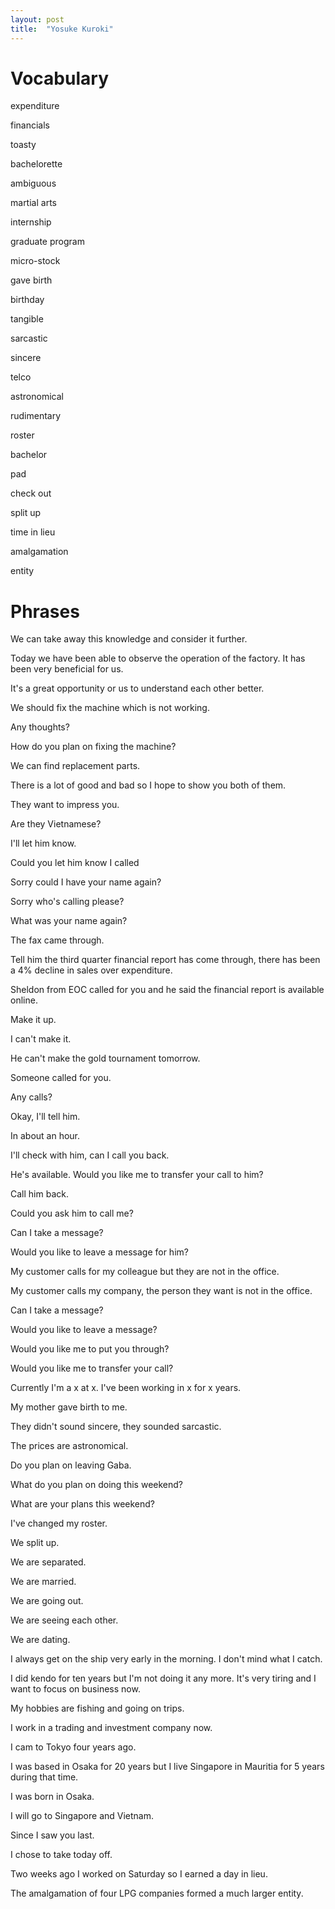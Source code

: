 ```yaml
---
layout: post
title:  "Yosuke Kuroki"
---
```


Vocabulary
==========
expenditure

financials

toasty

bachelorette

ambiguous

martial arts

internship

graduate program

micro-stock

gave birth

birthday

tangible

sarcastic

sincere

telco

astronomical

rudimentary

roster

bachelor

pad

check out

split up

time in lieu

amalgamation

entity


Phrases
=======
We can take away this knowledge and consider it further.

Today we have been able to observe the operation of the factory. It has been very beneficial for us.

It's a great opportunity or us to understand each other better.

We should fix the machine which is not working.

Any thoughts?

How do you plan on fixing the machine?

We can find replacement parts.

There is a lot of good and bad so I hope to show you both  of them.

They want to impress you.

Are they Vietnamese?

I'll let him know.

Could you let him know I called

Sorry could I have your name again?

Sorry who's calling please?

What was your name again?

The fax came through.

Tell him the third quarter financial report has come through, there has been a 4% decline in sales over expenditure.

Sheldon from EOC called for you and he said the financial report is available online.

Make it up.

I can't make it.

He can't make the gold tournament tomorrow.

Someone called for you.

Any calls?

Okay, I'll tell him.

In about an hour.

I'll check with him, can I call you back.

He's available. Would you like me to transfer your call to him?

Call him back.

Could you ask him to call me?

Can I take a message?

Would you like to leave a message for him?

My customer calls for my colleague but they are not in the office.

My customer calls my company, the person they want is not in the office.

Can I take a message?

Would you like to leave a message?

Would you like me to put you through?

Would you like me to transfer your call?

Currently I'm a x at x. I've been working in x for x years.

My mother gave birth to me.

They didn't sound sincere, they sounded sarcastic.

The prices are astronomical.

Do you plan on leaving Gaba.

What do you plan on doing this weekend?

What are your plans this weekend?

I've changed my roster.

We split up.

We are separated.

We are married.

We are going out.

We are seeing each other.

We are dating.

I always get on the ship very early in the morning. I don't mind what I catch.

I did kendo for ten years but I'm not doing it any more. It's very tiring and I want to focus on business now.

My hobbies are fishing and going on trips.

I work in a trading and investment company now.

I cam to Tokyo four years ago.

I was based in Osaka for 20 years but I live Singapore in Mauritia for 5 years during that time.

I was born in Osaka.

I will go to Singapore and Vietnam.

Since I saw you last.

I chose to take today off.

Two weeks ago I worked on Saturday so I earned a day in lieu.

The amalgamation of four LPG companies formed a much larger entity.